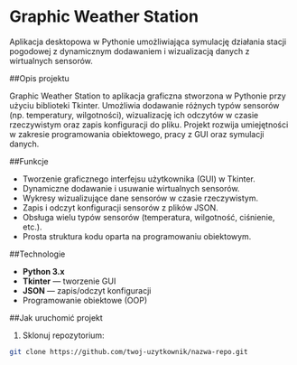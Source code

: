 # Graphic Weather Station

Aplikacja desktopowa w Pythonie umożliwiająca symulację działania stacji pogodowej z dynamicznym dodawaniem i wizualizacją danych z wirtualnych sensorów.

##Opis projektu

Graphic Weather Station to aplikacja graficzna stworzona w Pythonie przy użyciu biblioteki Tkinter. Umożliwia dodawanie różnych typów sensorów (np. temperatury, wilgotności), wizualizację ich odczytów w czasie rzeczywistym oraz zapis konfiguracji do pliku. Projekt rozwija umiejętności w zakresie programowania obiektowego, pracy z GUI oraz symulacji danych.

##Funkcje

- Tworzenie graficznego interfejsu użytkownika (GUI) w Tkinter.
- Dynamiczne dodawanie i usuwanie wirtualnych sensorów.
- Wykresy wizualizujące dane sensorów w czasie rzeczywistym.
- Zapis i odczyt konfiguracji sensorów z plików JSON.
- Obsługa wielu typów sensorów (temperatura, wilgotność, ciśnienie, etc.).
- Prosta struktura kodu oparta na programowaniu obiektowym.

##Technologie

- **Python 3.x**
- **Tkinter** — tworzenie GUI
- **JSON** — zapis/odczyt konfiguracji
- Programowanie obiektowe (OOP)

##Jak uruchomić projekt

1. Sklonuj repozytorium:

```bash
git clone https://github.com/twoj-uzytkownik/nazwa-repo.git

